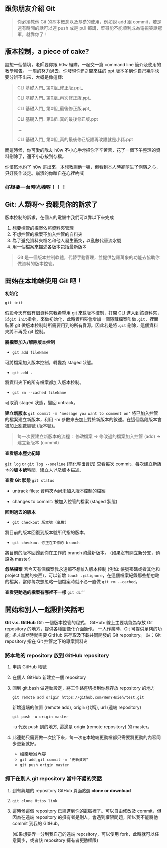 ## 跟你朋友介紹 Git

>你必須教他 Git 的基本概念以及基礎的使用，例如說 add 跟 commit，若是還有時間的話可以連 push 或是 pull 都講，菜哥能不能順利成為電視笑話冠軍，就靠你了！



## 版本控制，a piece of cake?

設想一個情境，老師要你跟 h0w 組隊，一起交一篇 command line 簡介及使用的教學報告。  一周的努力過去，你發現你們之間來往的 ppt 版本多到你自己幾乎快要分辨不出來，大概是像這樣:

> CLI 基礎入門_ 第0組_修正版.ppt_
>
> CLI 基礎入門_ 第0組_再次修正版.ppt_
>
> CLI 基礎入門_ 第0組_最後修正版.ppt_
>
> CLI 基礎入門_ 第0組_真的最後修正版.ppt
>
> ....
>
> CLI 基礎入門_ 第0組_真的最後修正版誰再改誰就是小豬.ppt

而這時候，你可愛的隊友 h0w 不小心手滑把你辛辛苦苦，花了一個下午整理的資料刪除了，還不小心按到存檔。

你憤怒地約了 h0w 哥出來，本想教訓他一頓，但看到本人時卻萌生了惻隱之心，只好裝作淡定。崩潰的你暗自在心裡吶喊: 

### 好想要一台時光機呀！！！

## Git: 人類呀～ 我聽見你的訴求了

版本控制的訴求，在個人的電腦中我們可以靠以下來完成

1. 想要控管的檔案依照資料夾管理
2. 不想控管的檔案不加入控管的自料夾
3. 為了避免資料夾檔名和他人發生衝突，以亂數代替流水號
4. 用一個檔案來描述各版本包括最新版本

>  Git 是一個版本控制軟體，代替手動管理，並提供包羅萬象的功能去協助你做資料的版本控管。



## 開始在本地端使用 Git 吧！

**初始化**

`git init`

假設今天有個有個資料夾我希望用 git 來做版本控制，打開 CLI 進入到該資料夾，以`git init`指令，來做初始化，此時資料夾會增加一個隱藏檔案叫做`.git`，裡面裝著 git 做版本控制時所需要用到的所有資源。因此若是將`.git` 刪除，這個資料夾將不再受 git 控制。



**將檔案加入/解除版本控制**

- `git add fileName` 

可將檔案加入版本控制，轉變為 staged 狀態。

- `git add .` 

將資料夾下的所有檔案都加入版本控制。

- `git rm --cached fileName` 

可取消 staged 狀態，變回 untrack。



**建立新版本**
`git commit -m 'message you want to comment on'`
將已加入控管的檔案建立新版本，利用 -m 參數來去加上對於新版本的敘述。在這個階段版本會被加上亂數編號 (版本號)。

> 每一次要建立新版本的流程：
> 修改檔案 -> 修改過的檔案加入控管 (add) -> 建立新版本 (commit)



**查看版本歷史紀錄**

`git log` or `git log --oneline` (簡化輸出資訊)
查看每次 commit，每次建立新版本的**版本號**時間、建立人以及版本描述。



**查看 Git 狀態**
`git status`

- untrack files: 資料夾內尚未加入版本控制的檔案

- changes to commit: 被加入控管的檔案 (staged 狀態)

  

**回到過去的版本**

- `git checkout 版本號 (亂數)` 

將目前的版本回復到版本號所代指的版本。

- `git checkout 你正在工作的 branch` 

將目前的版本回歸到你在工作的 branch 的最新版本。 (如果沒有開立新分支，預設為 master)



**忽略檔案**
若今天有個檔案我永遠都不想加入版本控制 (例如: 帳號密碼或者其他和 project 無關的東西)，可以新增 `touch .gitignore`，在這個檔案紀錄那些想忽略的檔案，當你每次想忽略一個檔案時就不必一直做 `git rm --cached`。

**查看更動過的檔案有哪裡不一樣**
`git diff`

## 開始和別人一起設計笑話吧

**Git v.s. GitHub**
Git:  一個版本控管的程式。
GitHub: 線上主要功能為存放 Git repository 的地方，提供各種圖像化介面操作。
一人作業時，Git 可提供足夠的功能; *多人協作*時就需要 GitHub 來存取及下載共同開發的 Git repository。
註：Git repository 指在 Git 控管之下的專案資料夾

### 將本地的 repository 放到 GitHub repository

1. 申請 GitHub 帳號

2. 在個人 GitHub 新建立一個 repository

3. 回到 git.bash 做連動設定，將工作路徑切換到你想存放 repository 的地方

   `git remote add origin https://github.com/WenYHsieh/test.git `

   新增遠端的位置 (remote add), origin (代稱), url (遠端 repository)

   `git push -u origin master `

   -u 代表 push 到的地方, 這邊是 origin (remote repository) 的 master。

4. 此連動只需要做一次接下來，每一次在本地端更動檔都只需要將更動的內容同步更新就好。
   - 檔案增減內容
   - `git add`,  `git commit -m "更新資訊"`
   - `git push origin master`

### 抓下在別人 git repository 當中不錯的笑話

1. 到有興趣的 repository GitHub 頁面點選 **clone or download**
2. `git clone Https link`
3. 這時候這個 repository 已經進到你的電腦裡了。可以自由修改及 commit，但因為在遠端 repository 的擁有者是別人，會遇到權限問題，所以我不能將他 commit 到我的 GitHub。

   (如果想要弄一分到我自己的遠端 repository，可以使用 fork，此時就可以任意同步，或者該 repository 擁有者更動權限)





















































